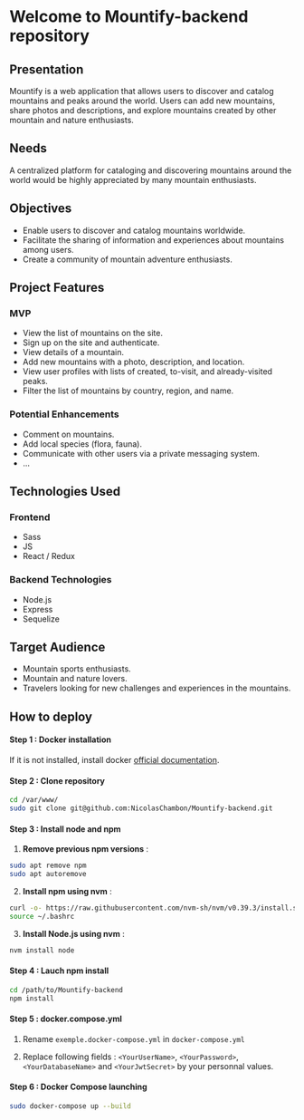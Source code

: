 # Welcome to Mountify-backend repository

## Presentation

Mountify is a web application that allows users to discover and catalog mountains and peaks around the world. Users can add new mountains, share photos and descriptions, and explore mountains created by other mountain and nature enthusiasts.

## Needs

A centralized platform for cataloging and discovering mountains around the world would be highly appreciated by many mountain enthusiasts.

## Objectives

- Enable users to discover and catalog mountains worldwide.
- Facilitate the sharing of information and experiences about mountains among users.
- Create a community of mountain adventure enthusiasts.

## Project Features

### MVP

- View the list of mountains on the site.
- Sign up on the site and authenticate.
- View details of a mountain.
- Add new mountains with a photo, description, and location.
- View user profiles with lists of created, to-visit, and already-visited peaks.
- Filter the list of mountains by country, region, and name.

### Potential Enhancements

- Comment on mountains.
- Add local species (flora, fauna).
- Communicate with other users via a private messaging system.
- ...

## Technologies Used

### Frontend

- Sass
- JS
- React / Redux

### Backend Technologies

- Node.js
- Express
- Sequelize

## Target Audience

- Mountain sports enthusiasts.
- Mountain and nature lovers.
- Travelers looking for new challenges and experiences in the mountains.

## How to deploy

#### Step 1 : Docker installation
If it is not installed, install docker [official documentation](https://docs.docker.com/engine/install/ubuntu/).  

#### Step 2 : Clone repository

  ```sh
  cd /var/www/
  sudo git clone git@github.com:NicolasChambon/Mountify-backend.git
  ```

#### Step 3 : Install node and npm

   1. **Remove previous npm versions** :
   
   ```sh
   sudo apt remove npm
   sudo apt autoremove
   ```

   2. **Install npm using nvm** :

  ```sh
  curl -o- https://raw.githubusercontent.com/nvm-sh/nvm/v0.39.3/install.sh | bash
  source ~/.bashrc
  ```

  3. **Install Node.js using nvm** :

  ```sh
  nvm install node
  ```

#### Step 4 : Lauch npm install

  ```sh
  cd /path/to/Mountify-backend
  npm install
  ```

#### Step 5 : docker.compose.yml 

1. Rename `exemple.docker-compose.yml` in `docker-compose.yml`

2. Replace following fields : `<YourUserName>`, `<YourPassword>`, `<YourDatabaseName>` and `<YourJwtSecret>` by your personnal values.

#### Step 6 : Docker Compose launching

```sh
sudo docker-compose up --build
```

